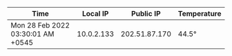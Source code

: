 | Time     | Local IP | Public IP | Temperature |
| ----------- | ----------- | ----------- | ----------- |
| Mon 28 Feb 2022 03:30:01 AM +0545      | 10.0.2.133     | 202.51.87.170  | 44.5° |
